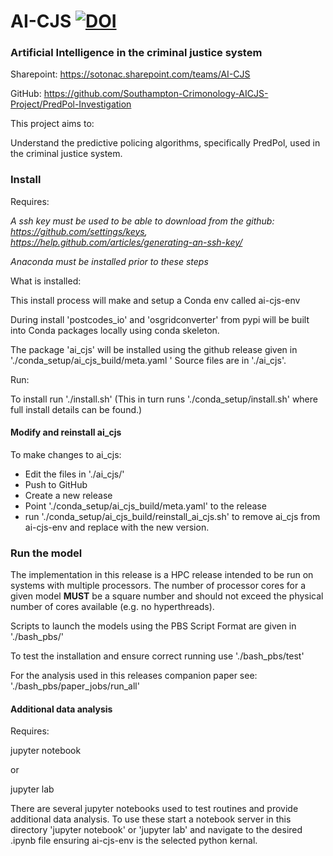 # AI-CJS [![DOI](https://zenodo.org/badge/319669776.svg)](https://zenodo.org/badge/latestdoi/319669776)

### Artificial Intelligence in the criminal justice system

Sharepoint: https://sotonac.sharepoint.com/teams/AI-CJS

GitHub: https://github.com/Southampton-Crimonology-AICJS-Project/PredPol-Investigation

This project aims to:

Understand the predictive policing algorithms, specifically PredPol, used in the criminal justice system.

### Install

Requires:

_A ssh key must be used to be able to download from the github: https://github.com/settings/keys, https://help.github.com/articles/generating-an-ssh-key/_

_Anaconda must be installed prior to these steps_

What is installed:

This install process will make and setup a Conda env called ai-cjs-env

During install 'postcodes_io' and 'osgridconverter' from pypi will be built into Conda packages locally using conda
 skeleton.

The package 'ai_cjs' will be installed using the github release given in './conda_setup/ai_cjs_build/meta.yaml
' Source files are in './ai_cjs'.

Run:

To install run './install.sh' (This in turn runs './conda_setup/install.sh' where full install details can be found.)

#### Modify and reinstall ai_cjs

To make changes to ai_cjs: 

- Edit the files in './ai_cjs/' 
- Push to GitHub 
- Create a new release
- Point './conda_setup/ai_cjs_build/meta.yaml' to the release
- run './conda_setup/ai_cjs_build/reinstall_ai_cjs.sh' to remove ai_cjs from ai-cjs-env and replace with the new
 version.
 
 ### Run the model
 
 The implementation in this release is a HPC release intended to be run on systems with multiple processors. The
 number of processor cores for a given model **MUST** be a square number and should not exceed the physical number of
 cores available (e.g. no hyperthreads).
 
 Scripts to launch the models using the PBS Script Format are given in './bash_pbs/'
 
 To test the installation and ensure correct running use './bash_pbs/test'
 
 For the analysis used in this releases companion paper see: './bash_pbs/paper_jobs/run_all'
 
 
#### Additional data analysis

Requires:

jupyter notebook

or

jupyter lab

There are several jupyter notebooks used to test routines and provide additional data analysis. To use these start a
 notebook server in this directory 'jupyter notebook' or 'jupyter lab' and navigate to the desired .ipynb file
  ensuring ai-cjs-env is the selected python kernal.
